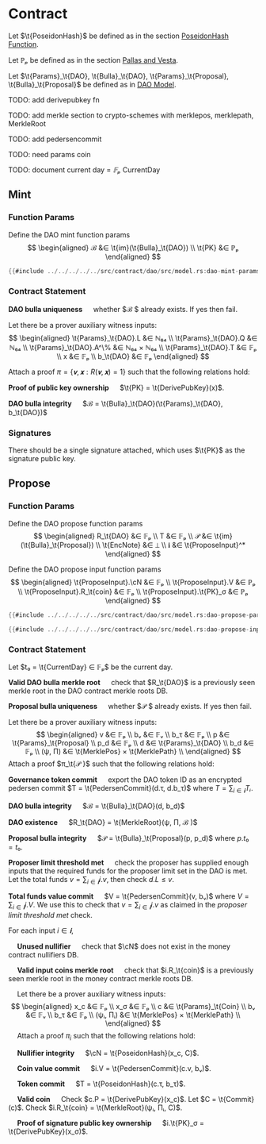 # Contract

<!-- toc -->

Let $\t{PoseidonHash}$ be defined as in the section [PoseidonHash Function](../../crypto-schemes.md#poseidonhash-function).

Let $ℙₚ$ be defined as in the section [Pallas and Vesta](../../crypto-schemes.md#pallas-and-vesta).

Let $\t{Params}_\t{DAO}, \t{Bulla}_\t{DAO}, \t{Params}_\t{Proposal}, \t{Bulla}_\t{Proposal}$ be defined as in [DAO Model](model.md).

TODO: add derivepubkey fn

TODO: add merkle section to crypto-schemes with merklepos, merklepath,
MerkleRoot

TODO: add pedersencommit

TODO: need params coin

TODO: document current day = $𝔽ₚ$ CurrentDay

## Mint

### Function Params

Define the DAO mint function params
$$ \begin{aligned}
  ℬ  &∈ \t{im}(\t{Bulla}_\t{DAO}) \\
  \t{PK} &∈ ℙₚ
\end{aligned} $$

```rust
{{#include ../../../../../src/contract/dao/src/model.rs:dao-mint-params}}
```

### Contract Statement

**DAO bulla uniqueness** &emsp; whether $ℬ $ already exists. If yes then fail.

Let there be a prover auxiliary witness inputs:
$$ \begin{aligned}
  \t{Params}_\t{DAO}.L &∈ ℕ₆₄ \\
  \t{Params}_\t{DAO}.Q &∈ ℕ₆₄ \\
  \t{Params}_\t{DAO}.A^\% &∈ ℕ₆₄ × ℕ₆₄ \\
  \t{Params}_\t{DAO}.T &∈ 𝔽ₚ \\
  x &∈ 𝔽ₚ \\
  b_\t{DAO} &∈ 𝔽ₚ
\end{aligned} $$

Attach a proof $π = \{ 𝐯, 𝐱 : R(𝐯, 𝐱) = 1 \}$ such that the
following relations hold:

**Proof of public key ownership** &emsp; $\t{PK} = \t{DerivePubKey}(x)$.

**DAO bulla integrity** &emsp; $ℬ  = \t{Bulla}_\t{DAO}(\t{Params}_\t{DAO}, b_\t{DAO})$

### Signatures

There should be a single signature attached, which uses
$\t{PK}$ as the signature public key.

## Propose

### Function Params

Define the DAO propose function params
$$ \begin{aligned}
  R_\t{DAO} &∈ 𝔽ₚ \\
  T &∈ 𝔽ₚ \\
  𝒫 &∈ \t{im}(\t{Bulla}_\t{Proposal}) \\
  \t{EncNote} &∈ ⟂ \\
  𝐢 &∈ \t{ProposeInput}^*
\end{aligned} $$

Define the DAO propose input function params
$$ \begin{aligned}
  \t{ProposeInput}.\cN &∈ 𝔽ₚ \\
  \t{ProposeInput}.V &∈ ℙₚ \\
  \t{ProposeInput}.R_\t{coin} &∈ 𝔽ₚ \\
  \t{ProposeInput}.\t{PK}_σ &∈ ℙₚ
\end{aligned} $$

```rust
{{#include ../../../../../src/contract/dao/src/model.rs:dao-propose-params}}
```

```rust
{{#include ../../../../../src/contract/dao/src/model.rs:dao-propose-input-params}}
```

### Contract Statement

Let $t₀ = \t{CurrentDay} ∈ 𝔽ₚ$ be the current day.

**Valid DAO bulla merkle root** &emsp; check that $R_\t{DAO}$ is a previously
seen merkle root in the DAO contract merkle roots DB.

**Proposal bulla uniqueness** &emsp; whether $𝒫 $ already exists. If yes then fail.

Let there be a prover auxiliary witness inputs:
$$ \begin{aligned}
  v &∈ 𝔽ₚ \\
  bᵥ &∈ 𝔽ᵥ \\
  b_τ &∈ 𝔽ₚ \\
  p &∈ \t{Params}_\t{Proposal} \\
  p_d &∈ 𝔽ₚ \\
  d &∈ \t{Params}_\t{DAO} \\
  b_d &∈ 𝔽ₚ \\
  (ψ, Π) &∈ \t{MerklePos} × \t{MerklePath} \\
\end{aligned} $$
Attach a proof $π_\t{𝒫 }$ such that the following relations hold:

**Governance token commit** &emsp; export the DAO token ID as an encrypted pedersen
commit $T = \t{PedersenCommit}(d.τ, d.b_τ)$ where $T = ∑_{i ∈ 𝐢} Tᵢ$.

**DAO bulla integrity** &emsp; $ℬ  = \t{Bulla}_\t{DAO}(d, b_d)$

**DAO existence** &emsp; $R_\t{DAO} = \t{MerkleRoot}(ψ, Π, ℬ )$

**Proposal bulla integrity** &emsp; $𝒫 = \t{Bulla}_\t{Proposal}(p, p_d)$
where $p.t₀ = t₀$.

**Proposer limit threshold met** &emsp; check the proposer has supplied enough
inputs that the required funds for the proposer limit set in the DAO is met.
Let the total funds $v = ∑_{i ∈ 𝐢} i.v$, then check $d.L ≤ v$.

**Total funds value commit** &emsp; $V = \t{PedersenCommit}(v, bᵥ)$ where
$V = ∑_{i ∈ 𝐢} i.V$. We use this to check that $v = ∑_{i ∈ 𝐢} i.v$ as
claimed in the *proposer limit threshold met* check.

For each input $i ∈ 𝐢$,

&emsp; **Unused nullifier** &emsp; check that $\cN$ does not exist in the
money contract nullifiers DB.

&emsp; **Valid input coins merkle root** &emsp; check that $i.R_\t{coin}$ is a
previously seen merkle root in the money contract merkle roots DB.

&emsp; Let there be a prover auxiliary witness inputs:
$$ \begin{aligned}
  x_c &∈ 𝔽ₚ \\
  x_σ &∈ 𝔽ₚ \\
  c &∈ \t{Params}_\t{Coin} \\
  bᵥ &∈ 𝔽ᵥ \\
  b_τ &∈ 𝔽ₚ \\
  (ψᵢ, Πᵢ) &∈ \t{MerklePos} × \t{MerklePath} \\
\end{aligned} $$
&emsp; Attach a proof $π_i$ such that the following relations hold:

&emsp; **Nullifier integrity** &emsp; $\cN = \t{PoseidonHash}(x_c, C)$.

&emsp; **Coin value commit** &emsp; $i.V = \t{PedersenCommit}(c.v, bᵥ)$.

&emsp; **Token commit** &emsp; $T = \t{PoseidonHash}(c.τ, b_τ)$.

&emsp; **Valid coin** &emsp; Check $c.P = \t{DerivePubKey}(x_c)$. Let $C = \t{Commit}(c)$. Check $i.R_\t{coin} = \t{MerkleRoot}(ψᵢ, Πᵢ, C)$.

&emsp; **Proof of signature public key ownership** &emsp; $i.\t{PK}_σ = \t{DerivePubKey}(x_σ)$.


